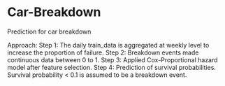# Car-Breakdown
Prediction for car breakdown

Approach:
Step 1: The daily train_data is aggregated at weekly level to increase the proportion of failure.
Step 2: Breakdown events made continuous data between 0 to 1.
Step 3: Applied Cox-Proportional hazard model after feature selection.
Step 4: Prediction of survival probabilities. Survival probability < 0.1 is assumed to be a breakdown event.
